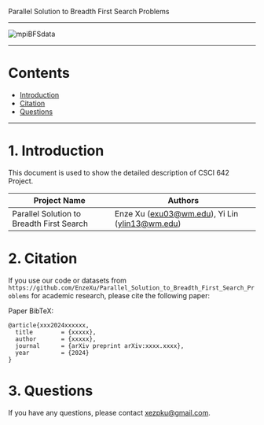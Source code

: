 
Parallel Solution to Breadth First Search Problems

---

![mpiBFSdata](https://github.com/EnzeXu/Parallel_Solution_to_Breadth_First_Search_Problems/assets/90367338/2fbf872d-048f-4e89-a737-adf70dab63ae)


---

# Contents

- [Introduction](#1-introduction)
- [Citation](#2-citation)
- [Questions](#3-questions)


---

# 1. Introduction

This document is used to show the detailed description of CSCI 642 Project.
 
| Project Name | Authors                                        |
| ---- |------------------------------------------------|
| Parallel Solution to Breadth First Search | Enze Xu (exu03@wm.edu), Yi Lin (ylin13@wm.edu) |

# 2. Citation

If you use our code or datasets from `https://github.com/EnzeXu/Parallel_Solution_to_Breadth_First_Search_Problems` for academic research, please cite the following paper:

Paper BibTeX:

```
@article{xxx2024xxxxxx,
  title        = {xxxxx},
  author       = {xxxxx},
  journal      = {arXiv preprint arXiv:xxxx.xxxx},
  year         = {2024}
}
```

# 3. Questions

If you have any questions, please contact xezpku@gmail.com.
